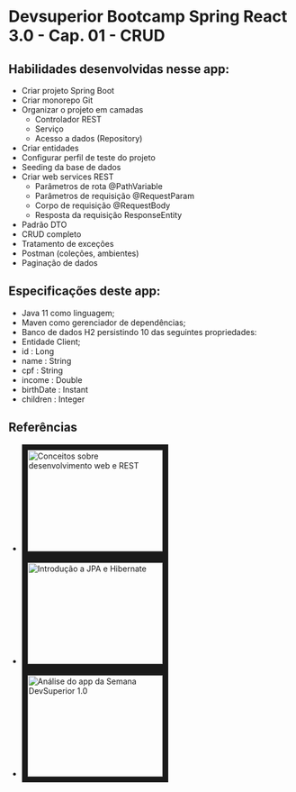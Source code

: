 # Devsuperior Bootcamp Spring React 3.0 - Cap. 01 - CRUD

## Habilidades desenvolvidas nesse app:

- Criar projeto Spring Boot
- Criar monorepo Git
- Organizar o projeto em camadas
  - Controlador REST
  - Serviço
  - Acesso a dados (Repository)
- Criar entidades
- Configurar perfil de teste do projeto
- Seeding da base de dados
- Criar web services REST
  - Parâmetros de rota @PathVariable
  - Parâmetros de requisição @RequestParam
  - Corpo de requisição @RequestBody
  - Resposta da requisição ResponseEntity<T>
- Padrão DTO
- CRUD completo
- Tratamento de exceções
- Postman (coleções, ambientes)
- Paginação de dados

## Especificações deste app:

- Java 11 como linguagem;
- Maven como gerenciador de dependências;
- Banco de dados H2 persistindo 10 das seguintes propriedades:
- Entidade Client;
- id : Long
- name : String
- cpf : String
- income : Double
- birthDate : Instant
- children : Integer

## Referências

- <a href="http://www.youtube.com/watch?feature=player_embedded&v=b8uLFfzcVQ8
  " target="_blank"><img src="http://img.youtube.com/vi/b8uLFfzcVQ8/0.jpg" 
  alt="Conceitos sobre desenvolvimento web e REST" width="240" height="180" border="10" /></a>
- <a href="http://www.youtube.com/watch?feature=player_embedded&v=CAP1IPgeJkw" target="_blank"><img src="http://img.youtube.com/vi/CAP1IPgeJkw/0.jpg" 
  alt="Introdução a JPA e Hibernate" width="240" height="180" border="10" /></a>
- <a href="http://www.youtube.com/watch?feature=player_embedded&v=PfYifUFmXk8" target="_blank"><img src="http://img.youtube.com/vi/PfYifUFmXk8/0.jpg" 
  alt="Análise do app da Semana DevSuperior 1.0" width="240" height="180" border="10" /></a>
